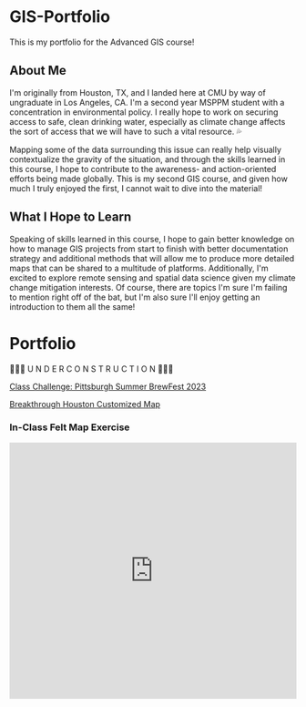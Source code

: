 # GIS-Portfolio
This is my portfolio for the Advanced GIS course!

## About Me
I'm originally from Houston, TX, and I landed here at CMU by way of ungraduate in Los Angeles, CA. I'm a second year MSPPM student with a concentration in environmental policy. I really hope to work on securing access to safe, clean drinking water, especially as climate change affects the sort of access that we will have to such a vital resource. 💦

Mapping some of the data surrounding this issue can really help visually contextualize the gravity of the situation, and through the skills learned in this course, I hope to contribute to the awareness- and action-oriented efforts being made globally. This is my second GIS course, and given how much I truly enjoyed the first, I cannot wait to dive into the material!

## What I Hope to Learn

Speaking of skills learned in this course, I hope to gain better knowledge on how to manage GIS projects from start to finish with better documentation strategy and additional methods that will allow me to produce more detailed maps that can be shared to a multitude of platforms. Additionally, I'm excited to explore remote sensing and spatial data science given my climate change mitigation interests. Of course, there are topics I'm sure I'm failing to mention right off of the bat, but I'm also sure I'll enjoy getting an introduction to them all the same! 

# Portfolio

👷🏾‍♀️ U N D E R     C O N S T R U C T I O N 👷🏾‍♀️

[Class Challenge: Pittsburgh Summer BrewFest 2023](https://jada-johnson.github.io/gis-portfolio/summerbrew)

[Breakthrough Houston Customized Map](https://jada-johnson.github.io/gis-portfolio/BTHmap)


### In-Class Felt Map Exercise

<iframe width="100%" height="450" frameborder="0" title="Felt Map" src="https://felt.com/embed/map/Untitled-Map-SNlJI6DFSzix9BSPKGTP22B?lat=40.438959&lon=-79.903209&zoom=12.33"></iframe> 
